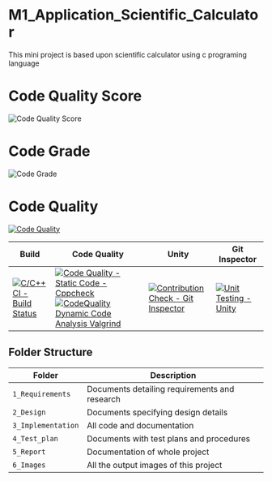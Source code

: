 # M1_Application_Scientific_Calculator
This mini project is based upon scientific calculator using c programing language

# Code Quality Score
![Code Quality Score](https://api.codiga.io/project/29814/score/svg)

# Code Grade
![Code Grade](https://api.codiga.io/project/29814/status/svg)

# Code Quality
[![Code Quality](https://app.codacy.com/project/badge/Grade/23635f1fa4184594a2995cb15649ab93)](https://www.codacy.com/gh/cedricxavi/M1_Application_Scientific_Calculator/dashboard?utm_source=github.com&amp;utm_medium=referral&amp;utm_content=cedricxavi/M1_Application_Scientific_Calculator&amp;utm_campaign=Badge_Grade)

Build | Code Quality | Unity | Git Inspector
--------------|--|---------------|---------------------
[![C/C++ CI - Build Status](https://github.com/cedricxavi/M1_Application_Scientific_Calculator/actions/workflows/linux.yml/badge.svg)](https://github.com/cedricxavi/M1_Application_Scientific_Calculator/actions/workflows/linux.yml) | [![Code Quality - Static Code - Cppcheck](https://github.com/cedricxavi/M1_Application_Scientific_Calculator/actions/workflows/cppcheck.yml/badge.svg)](https://github.com/cedricxavi/M1_Application_Scientific_Calculator/actions/workflows/cppcheck.yml)  [![CodeQuality Dynamic Code Analysis Valgrind](https://github.com/cedricxavi/M1_Application_Scientific_Calculator/actions/workflows/valgrind.yml/badge.svg)](https://github.com/cedricxavi/M1_Application_Scientific_Calculator/actions/workflows/valgrind.yml) | [![Contribution Check - Git Inspector](https://github.com/cedricxavi/M1_Application_Scientific_Calculator/actions/workflows/gitinspector.yml/badge.svg)](https://github.com/cedricxavi/M1_Application_Scientific_Calculator/actions/workflows/gitinspector.yml) | [![Unit Testing - Unity](https://github.com/cedricxavi/M1_Application_Scientific_Calculator/actions/workflows/unity.yml/badge.svg)](https://github.com/cedricxavi/M1_Application_Scientific_Calculator/actions/workflows/unity.yml)

## Folder Structure
Folder             | Description
-------------------| -----------------------------------------
`1_Requirements`   | Documents detailing requirements and research
`2_Design`         | Documents specifying design details
`3_Implementation` | All code and documentation
`4_Test_plan`      | Documents with test plans and procedures
`5_Report`         | Documentation of whole project
`6_Images`         | All the output images of this project
